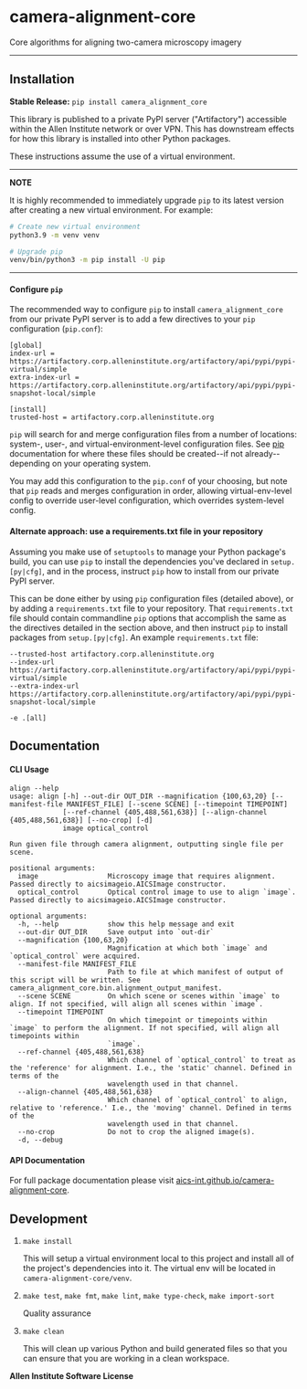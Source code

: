 # camera-alignment-core


Core algorithms for aligning two-camera microscopy imagery

---


## Installation

**Stable Release:** `pip install camera_alignment_core`<br>

This library is published to a private PyPI server ("Artifactory") accessible within the Allen Institute network or over VPN. This has downstream effects for how this library is installed into other Python packages.

These instructions assume the use of a virtual environment.

---
**NOTE**

It is highly recommended to immediately upgrade `pip` to its latest version after creating a new virtual environment. For example:
```bash
# Create new virtual environment
python3.9 -m venv venv

# Upgrade pip
venv/bin/python3 -m pip install -U pip
```
---

#### Configure `pip`
The recommended way to configure `pip` to install `camera_alignment_core` from our private PyPI server is to add a few directives to your `pip` configuration (`pip.conf`):
```
[global]
index-url = https://artifactory.corp.alleninstitute.org/artifactory/api/pypi/pypi-virtual/simple
extra-index-url = https://artifactory.corp.alleninstitute.org/artifactory/api/pypi/pypi-snapshot-local/simple

[install]
trusted-host = artifactory.corp.alleninstitute.org
```

`pip` will search for and merge configuration files from a number of locations: system-, user-, and virtual-environment-level configuration files. See [pip](https://pip.pypa.io/en/stable/user_guide/#configuration) documentation for where these files should be created--if not already--depending on your operating system.

You may add this configuration to the `pip.conf` of your choosing, but note that `pip` reads and merges configuration in order, allowing virtual-env-level config to override user-level configuration, which overrides system-level config.

#### Alternate approach: use a requirements.txt file in your repository
Assuming you make use of `setuptools` to manage your Python package's build, you can use `pip` to install the dependencies you've declared in `setup.[py|cfg]`, and in the process, instruct `pip` how to install from our private PyPI server.

This can be done either by using `pip` configuration files (detailed above), or by adding a `requirements.txt` file to your repository. That `requirements.txt` file should contain commandline `pip` options that accomplish the same as the directives detailed in the section above, and then instruct `pip` to install packages from `setup.[py|cfg]`. An example `requirements.txt` file:
```
--trusted-host artifactory.corp.alleninstitute.org
--index-url https://artifactory.corp.alleninstitute.org/artifactory/api/pypi/pypi-virtual/simple
--extra-index-url https://artifactory.corp.alleninstitute.org/artifactory/api/pypi/pypi-snapshot-local/simple

-e .[all]
```

## Documentation


#### CLI Usage

```
align --help
usage: align [-h] --out-dir OUT_DIR --magnification {100,63,20} [--manifest-file MANIFEST_FILE] [--scene SCENE] [--timepoint TIMEPOINT]
             [--ref-channel {405,488,561,638}] [--align-channel {405,488,561,638}] [--no-crop] [-d]
             image optical_control

Run given file through camera alignment, outputting single file per scene.

positional arguments:
  image                 Microscopy image that requires alignment. Passed directly to aicsimageio.AICSImage constructor.
  optical_control       Optical control image to use to align `image`. Passed directly to aicsimageio.AICSImage constructor.

optional arguments:
  -h, --help            show this help message and exit
  --out-dir OUT_DIR     Save output into `out-dir`
  --magnification {100,63,20}
                        Magnification at which both `image` and `optical_control` were acquired.
  --manifest-file MANIFEST_FILE
                        Path to file at which manifest of output of this script will be written. See camera_alignment_core.bin.alignment_output_manifest.
  --scene SCENE         On which scene or scenes within `image` to align. If not specified, will align all scenes within `image`.
  --timepoint TIMEPOINT
                        On which timepoint or timepoints within `image` to perform the alignment. If not specified, will align all timepoints within
                        `image`.
  --ref-channel {405,488,561,638}
                        Which channel of `optical_control` to treat as the 'reference' for alignment. I.e., the 'static' channel. Defined in terms of the
                        wavelength used in that channel.
  --align-channel {405,488,561,638}
                        Which channel of `optical_control` to align, relative to 'reference.' I.e., the 'moving' channel. Defined in terms of the
                        wavelength used in that channel.
  --no-crop             Do not to crop the aligned image(s).
  -d, --debug
```


#### API Documentation

For full package documentation please visit [aics-int.github.io/camera-alignment-core](https://aics-int.github.io/camera-alignment-core/).


## Development

1. `make install`

    This will setup a virtual environment local to this project and install all of the
    project's dependencies into it. The virtual env will be located in `camera-alignment-core/venv`.

2. `make test`, `make fmt`, `make lint`, `make type-check`, `make import-sort`

    Quality assurance

3. `make clean`

    This will clean up various Python and build generated files so that you can ensure
    that you are working in a clean workspace.


**Allen Institute Software License**

